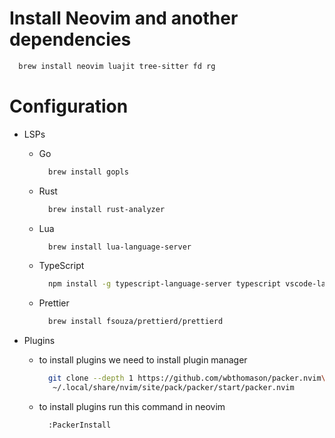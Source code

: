 # Install Neovim and another dependencies
  ```sh
    brew install neovim luajit tree-sitter fd rg
  ```

# Configuration
  - LSPs

    - Go
      ```sh
        brew install gopls
      ```

    - Rust
      ```sh
        brew install rust-analyzer
      ```

    - Lua
      ```sh
        brew install lua-language-server
      ```

    - TypeScript
      ```sh
        npm install -g typescript-language-server typescript vscode-langservers-extracted
      ```

    - Prettier
      ```sh
        brew install fsouza/prettierd/prettierd
      ```
  - Plugins
    - to install plugins we need to install plugin manager
      ```sh
        git clone --depth 1 https://github.com/wbthomason/packer.nvim\
         ~/.local/share/nvim/site/pack/packer/start/packer.nvim
      ```
    - to install plugins run this command in neovim
        ```sh
          :PackerInstall
        ```
